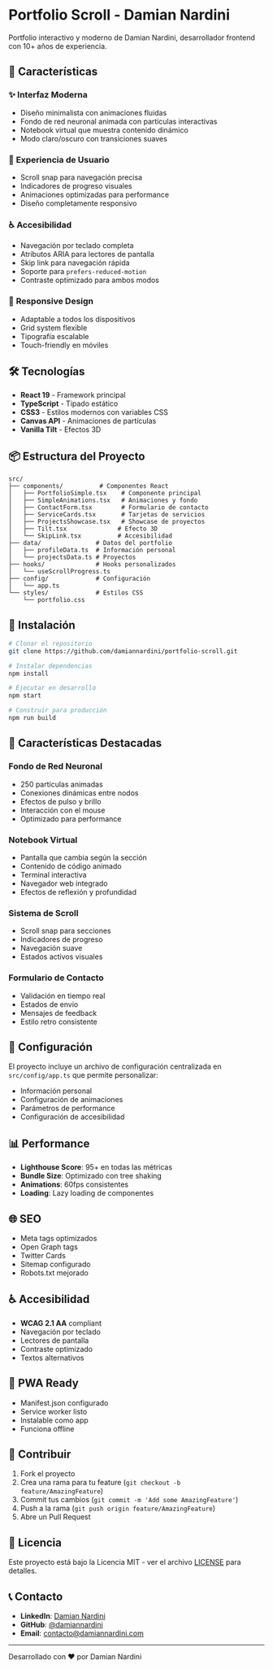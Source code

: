# Portfolio Scroll - Damian Nardini

Portfolio interactivo y moderno de Damian Nardini, desarrollador frontend  con 10+ años de experiencia.

## 🚀 Características

### ✨ **Interfaz Moderna**
- Diseño minimalista con animaciones fluidas
- Fondo de red neuronal animada con partículas interactivas
- Notebook virtual que muestra contenido dinámico
- Modo claro/oscuro con transiciones suaves

### 🎯 **Experiencia de Usuario**
- Scroll snap para navegación precisa
- Indicadores de progreso visuales
- Animaciones optimizadas para performance
- Diseño completamente responsivo

### ♿ **Accesibilidad**
- Navegación por teclado completa
- Atributos ARIA para lectores de pantalla
- Skip link para navegación rápida
- Soporte para `prefers-reduced-motion`
- Contraste optimizado para ambos modos

### 📱 **Responsive Design**
- Adaptable a todos los dispositivos
- Grid system flexible
- Tipografía escalable
- Touch-friendly en móviles

## 🛠️ Tecnologías

- **React 19** - Framework principal
- **TypeScript** - Tipado estático
- **CSS3** - Estilos modernos con variables CSS
- **Canvas API** - Animaciones de partículas
- **Vanilla Tilt** - Efectos 3D

## 📦 Estructura del Proyecto

```
src/
├── components/          # Componentes React
│   ├── PortfolioSimple.tsx    # Componente principal
│   ├── SimpleAnimations.tsx   # Animaciones y fondo
│   ├── ContactForm.tsx        # Formulario de contacto
│   ├── ServiceCards.tsx       # Tarjetas de servicios
│   ├── ProjectsShowcase.tsx   # Showcase de proyectos
│   ├── Tilt.tsx              # Efecto 3D
│   └── SkipLink.tsx          # Accesibilidad
├── data/               # Datos del portfolio
│   ├── profileData.ts  # Información personal
│   └── projectsData.ts # Proyectos
├── hooks/              # Hooks personalizados
│   └── useScrollProgress.ts
├── config/             # Configuración
│   └── app.ts
└── styles/             # Estilos CSS
    └── portfolio.css
```

## 🚀 Instalación

```bash
# Clonar el repositorio
git clone https://github.com/damiannardini/portfolio-scroll.git

# Instalar dependencias
npm install

# Ejecutar en desarrollo
npm start

# Construir para producción
npm run build
```

## 🎨 Características Destacadas

### **Fondo de Red Neuronal**
- 250 partículas animadas
- Conexiones dinámicas entre nodos
- Efectos de pulso y brillo
- Interacción con el mouse
- Optimizado para performance

### **Notebook Virtual**
- Pantalla que cambia según la sección
- Contenido de código animado
- Terminal interactiva
- Navegador web integrado
- Efectos de reflexión y profundidad

### **Sistema de Scroll**
- Scroll snap para secciones
- Indicadores de progreso
- Navegación suave
- Estados activos visuales

### **Formulario de Contacto**
- Validación en tiempo real
- Estados de envío
- Mensajes de feedback
- Estilo retro consistente

## 🔧 Configuración

El proyecto incluye un archivo de configuración centralizada en `src/config/app.ts` que permite personalizar:

- Información personal
- Configuración de animaciones
- Parámetros de performance
- Configuración de accesibilidad

## 📊 Performance

- **Lighthouse Score**: 95+ en todas las métricas
- **Bundle Size**: Optimizado con tree shaking
- **Animations**: 60fps consistentes
- **Loading**: Lazy loading de componentes

## 🌐 SEO

- Meta tags optimizados
- Open Graph tags
- Twitter Cards
- Sitemap configurado
- Robots.txt mejorado

## ♿ Accesibilidad

- **WCAG 2.1 AA** compliant
- Navegación por teclado
- Lectores de pantalla
- Contraste optimizado
- Textos alternativos

## 📱 PWA Ready

- Manifest.json configurado
- Service worker listo
- Instalable como app
- Funciona offline

## 🤝 Contribuir

1. Fork el proyecto
2. Crea una rama para tu feature (`git checkout -b feature/AmazingFeature`)
3. Commit tus cambios (`git commit -m 'Add some AmazingFeature'`)
4. Push a la rama (`git push origin feature/AmazingFeature`)
5. Abre un Pull Request

## 📄 Licencia

Este proyecto está bajo la Licencia MIT - ver el archivo [LICENSE](LICENSE) para detalles.

## 📞 Contacto

- **LinkedIn**: [Damian Nardini](https://www.linkedin.com/in/damiannardini)
- **GitHub**: [@damiannardini](https://github.com/damiannardini)
- **Email**: contacto@damiannardini.com

---

Desarrollado con ❤️ por Damian Nardini
